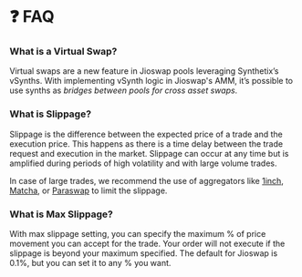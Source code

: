 # ❓ FAQ

### **What is a Virtual Swap?**

Virtual swaps are a new feature in Jioswap pools leveraging Synthetix’s vSynths. With implementing vSynth logic in Jioswap's AMM, it’s possible to use synths as _bridges between pools for cross asset swaps_.&#x20;



### **What is Slippage?**

Slippage is the difference between the expected price of a trade and the execution price. This happens as there is a time delay between the trade request and execution in the market. Slippage can occur at any time but is amplified during periods of high volatility and with large volume trades.

In case of large trades, we recommend the use of aggregators like [1inch](https://1inch.io), [Matcha](https://matcha.xyz), or [Paraswap](https://paraswap.io) to limit the slippage.

### **What is Max Slippage?**

With max slippage setting, you can specify the maximum % of price movement you can accept for the trade. Your order will not execute if the slippage is beyond your maximum specified. The default for Jioswap is 0.1%, but you can set it to any % you want.
